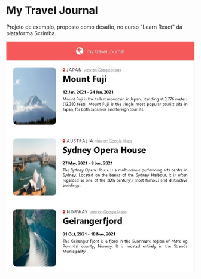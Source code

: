 # My Travel Journal

Projeto de exemplo, proposto como desafio, no curso "Learn React" da plataforma Scrimba. 

![My Trave Journal](printscreen.jpg)
